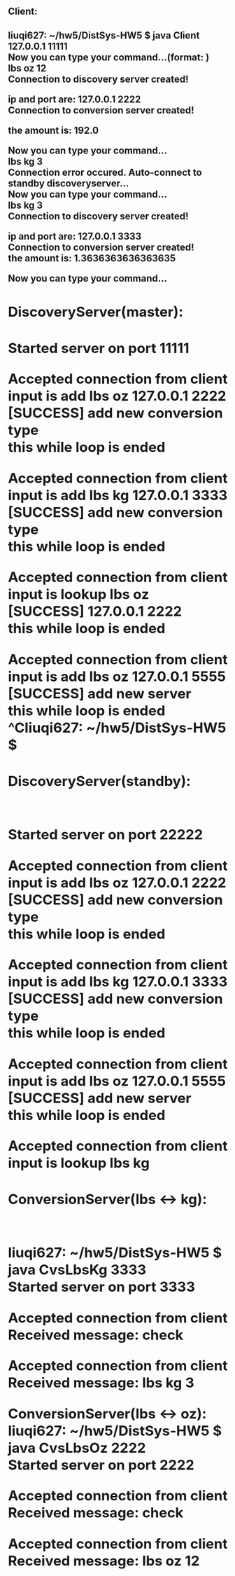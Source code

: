 <h2>Client:<br/><h2>
liuqi627: ~/hw5/DistSys-HW5 $ java Client 127.0.0.1 11111<br/>
Now you can type your command...(format: <unit1> <unit2> <amount>)<br/>
lbs oz 12<br/>
Connection to discovery server created!<br/>
 
ip and port are: 127.0.0.1 2222<br/>
Connection to conversion server created!<br/>
 
the amount is: 192.0<br/>
 
Now you can type your command...<br/>
lbs kg 3<br/>
Connection error occured. Auto-connect to standby discoveryserver...<br/>
Now you can type your command...<br/>
lbs kg 3<br/>
Connection to discovery server created!<br/>
 
ip and port are: 127.0.0.1 3333<br/>
Connection to conversion server created!<br/>
the amount is: 1.3636363636363635<br/>
 
Now you can type your command...<br/>
 

<h2>DiscoveryServer(master):<br/><h2/>

Started server on port 11111<br/>
 
Accepted connection from client<br/>
input is add lbs oz 127.0.0.1 2222<br/>
[SUCCESS] add new conversion type<br/>
this while loop is ended<br/>
 
Accepted connection from client<br/>
input is add lbs kg 127.0.0.1 3333<br/>
[SUCCESS] add new conversion type<br/>
this while loop is ended<br/>
 
Accepted connection from client<br/>
input is lookup lbs oz<br/>
[SUCCESS] 127.0.0.1 2222<br/>
this while loop is ended<br/>

Accepted connection from client<br/>
input is add lbs oz 127.0.0.1 5555<br/>
[SUCCESS] add new server<br/>
this while loop is ended<br/>
^Cliuqi627: ~/hw5/DistSys-HW5 $  <br/>

<h2>DiscoveryServer(standby):<h2/><br/>
Started server on port 22222<br/>
 
Accepted connection from client<br/>
input is add lbs oz 127.0.0.1 2222<br/>
[SUCCESS] add new conversion type<br/>
this while loop is ended<br/>
 
Accepted connection from client<br/>
input is add lbs kg 127.0.0.1 3333<br/>
[SUCCESS] add new conversion type<br/>
this while loop is ended<br/>
 
Accepted connection from client<br/>
input is add lbs oz 127.0.0.1 5555<br/>
[SUCCESS] add new server<br/>
this while loop is ended<br/>
 
Accepted connection from client<br/>
input is lookup lbs kg<br/>

<h2>ConversionServer(lbs <-> kg):<h2/><br/>
liuqi627: ~/hw5/DistSys-HW5 $ java CvsLbsKg 3333<br/>
Started server on port 3333<br/>
 
Accepted connection from client<br/>
Received message: check<br/>
 
Accepted connection from client<br/>
Received message: lbs kg 3<br/>

ConversionServer(lbs <-> oz):<br/>
liuqi627: ~/hw5/DistSys-HW5 $ java CvsLbsOz 2222<br/>
Started server on port 2222<br/>
 
Accepted connection from client<br/>
Received message: check<br/>
 
Accepted connection from client<br/>
Received message: lbs oz 12<br/>

